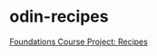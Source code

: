 # odin-recipes

[Foundations Course Project: Recipes](https://www.theodinproject.com/lessons/foundations-recipes#iteration-3-recipe-page-content)
